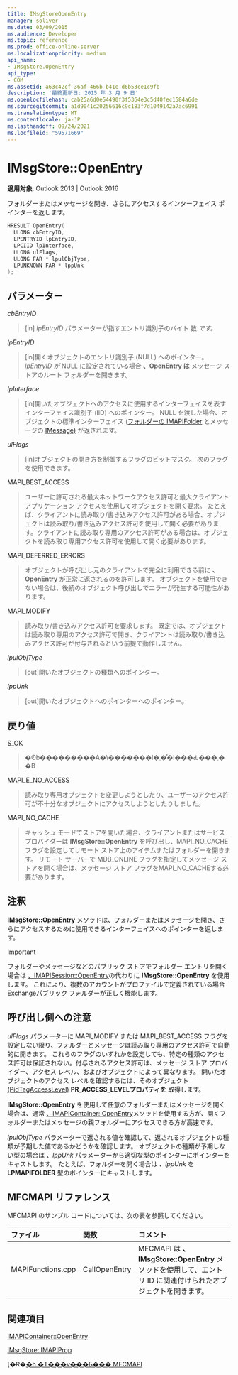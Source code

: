 ```yaml
---
title: IMsgStoreOpenEntry
manager: soliver
ms.date: 03/09/2015
ms.audience: Developer
ms.topic: reference
ms.prod: office-online-server
ms.localizationpriority: medium
api_name:
- IMsgStore.OpenEntry
api_type:
- COM
ms.assetid: a63c42cf-36af-466b-b41e-d6b53ce1c9fb
description: '最終更新日: 2015 年 3 月 9 日'
ms.openlocfilehash: cab25a6d0e54490f3f5364e3c5d40fec1584a6de
ms.sourcegitcommit: a1d9041c20256616c9c183f7d1049142a7ac6991
ms.translationtype: MT
ms.contentlocale: ja-JP
ms.lasthandoff: 09/24/2021
ms.locfileid: "59571669"
---
```

# <a name="imsgstoreopenentry"></a>IMsgStore::OpenEntry

  
  
**適用対象**: Outlook 2013 | Outlook 2016 
  
フォルダーまたはメッセージを開き、さらにアクセスするインターフェイス ポインターを返します。 
  
```cpp
HRESULT OpenEntry(
  ULONG cbEntryID,
  LPENTRYID lpEntryID,
  LPCIID lpInterface,
  ULONG ulFlags,
  ULONG FAR * lpulObjType,
  LPUNKNOWN FAR * lppUnk
);
```

## <a name="parameters"></a>パラメーター

 _cbEntryID_
  
> [in]  _lpEntryID_ パラメーターが指すエントリ識別子のバイト 数  _です。_
    
 _lpEntryID_
  
> [in]開くオブジェクトのエントリ識別子 (NULL) へのポインター。 _lpEntryID が_ NULL に設定されている場合 **、OpenEntry は** メッセージ ストアのルート フォルダーを開きます。 
    
 _lpInterface_
  
> [in]開いたオブジェクトへのアクセスに使用するインターフェイスを表すインターフェイス識別子 (IID) へのポインター。 NULL を渡した場合、オブジェクトの標準インターフェイス ([フォルダーの IMAPIFolder](imapifolderimapicontainer.md) とメッセージの [IMessage)](imessageimapiprop.md) が返されます。 
    
 _ulFlags_
  
> [in]オブジェクトの開き方を制御するフラグのビットマスク。 次のフラグを使用できます。
    
MAPI_BEST_ACCESS 
  
> ユーザーに許可される最大ネットワークアクセス許可と最大クライアント アプリケーション アクセスを使用してオブジェクトを開く要求。 たとえば、クライアントに読み取り/書き込みアクセス許可がある場合、オブジェクトは読み取り/書き込みアクセス許可を使用して開く必要があります。クライアントに読み取り専用のアクセス許可がある場合は、オブジェクトを読み取り専用アクセス許可を使用して開く必要があります。 
    
MAPI_DEFERRED_ERRORS 
  
> オブジェクトが呼び出し元のクライアントで完全に利用できる前に **、OpenEntry** が正常に返されるのを許可します。 オブジェクトを使用できない場合は、後続のオブジェクト呼び出しでエラーが発生する可能性があります。 
    
MAPI_MODIFY 
  
> 読み取り/書き込みアクセス許可を要求します。 既定では、オブジェクトは読み取り専用のアクセス許可で開き、クライアントは読み取り/書き込みアクセス許可が付与されるという前提で動作しません。 
    
 _lpulObjType_
  
> [out]開いたオブジェクトの種類へのポインター。
    
 _lppUnk_
  
> [out]開いたオブジェクトへのポインターへのポインター。
    
## <a name="return-value"></a>戻り値

S_OK 
  
> �ʘb���������A�\�������l�܂��͒l���Ԃ���܂��B
    
MAPI_E_NO_ACCESS 
  
> 読み取り専用オブジェクトを変更しようとしたり、ユーザーのアクセス許可が不十分なオブジェクトにアクセスしようとしたりしました。
    
MAPI_NO_CACHE
  
> キャッシュ モードでストアを開いた場合、クライアントまたはサービス プロバイダーは **IMsgStore::OpenEntry** を呼び出し、MAPI_NO_CACHE フラグを設定してリモート ストア上のアイテムまたはフォルダーを開きます。 リモート サーバーで MDB_ONLINE フラグを指定してメッセージ ストアを開く場合は、メッセージ ストア フラグをMAPI_NO_CACHEする必要があります。
    
## <a name="remarks"></a>注釈

**IMsgStore::OpenEntry** メソッドは、フォルダーまたはメッセージを開き、さらにアクセスするために使用できるインターフェイスへのポインターを返します。 
  
> [!IMPORTANT]
> フォルダーやメッセージなどのパブリック ストアでフォルダー エントリを開く場合は [、IMAPISession::OpenEntry](imapisession-openentry.md)の代わりに **IMsgStore::OpenEntry** を使用します。 これにより、複数のアカウントがプロファイルで定義されている場合Exchangeパブリック フォルダーが正しく機能します。 
  
## <a name="notes-to-callers"></a>呼び出し側への注意

_ulFlags_ パラメーターに MAPI_MODIFY または MAPI_BEST_ACCESS フラグを設定しない限り、フォルダーとメッセージは読み取り専用のアクセス許可で自動的に開きます。 これらのフラグのいずれかを設定しても、特定の種類のアクセス許可は保証されない。付与されるアクセス許可は、メッセージ ストア プロバイダー、アクセス レベル、およびオブジェクトによって異なります。 開いたオブジェクトのアクセス レベルを確認するには、そのオブジェクト [(PidTagAccessLevel)](pidtagaccesslevel-canonical-property.md) **PR_ACCESS_LEVELプロパティを** 取得します。
  
**IMsgStore::OpenEntry** を使用して任意のフォルダーまたはメッセージを開く場合は、通常 [、IMAPIContainer::OpenEntry](imapicontainer-openentry.md)メソッドを使用する方が、開くフォルダーまたはメッセージの親フォルダーにアクセスできる方が高速です。 
  
_lpulObjType_ パラメーターで返される値を確認して、返されるオブジェクトの種類が予期した値であるかどうかを確認します。 オブジェクトの種類が予期しない型の場合は  _、lppUnk_ パラメーターから適切な型のポインターにポインターをキャストします。 たとえば、フォルダーを開く場合は  _、lppUnk_ を **LPMAPIFOLDER** 型のポインターにキャストします。
  
## <a name="mfcmapi-reference"></a>MFCMAPI リファレンス

MFCMAPI のサンプル コードについては、次の表を参照してください。
  
|**ファイル**|**関数**|**コメント**|
|:-----|:-----|:-----|
|MAPIFunctions.cpp  <br/> |CallOpenEntry  <br/> |MFCMAPI は **、IMsgStore::OpenEntry** メソッドを使用して、エントリ ID に関連付けられたオブジェクトを開きます。  <br/> |
   
## <a name="see-also"></a>関連項目



[IMAPIContainer::OpenEntry](imapicontainer-openentry.md)
  
[IMsgStore: IMAPIProp](imsgstoreimapiprop.md)


[�R�[�h �T���v���Ƃ��� MFCMAPI](mfcmapi-as-a-code-sample.md)

